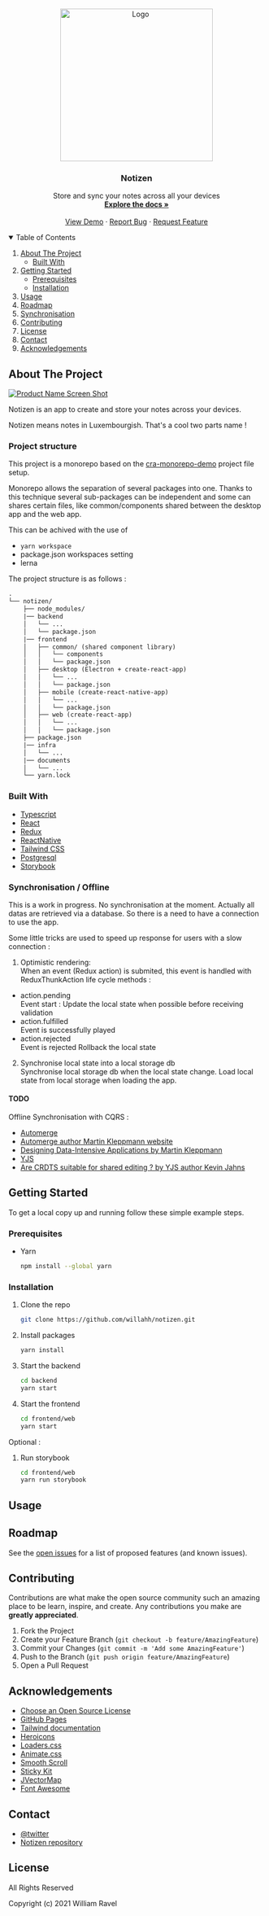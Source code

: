 <!-- PROJECT SHIELDS -->
<!--
*** Reference links are enclosed in brackets [ ] instead of parentheses ( ).
*** See the bottom of this document for the declaration of the reference variables
*** for contributors-url, forks-url, etc. This is an optional, concise syntax you may use.
*** https://www.markdownguide.org/basic-syntax/#reference-style-links
-->


<br />
<p align="center">
  <a href="documents/images/github-logo.png">
    <img src="documents/images/github-logo.png" alt="Logo" width="300" >
  </a>

  <h3 align="center">Notizen</h3>

  <p align="center">
    Store and sync your notes across all your devices
    <br />
    <a href="https://github.com/willahh/notizen"><strong>Explore the docs »</strong></a>
    <br />
    <br />
    <a href="https://willahh.github.io/notizen/">View Demo</a>
    ·
    <a href="https://github.com/willahh/notizen/issues">Report Bug</a>
    ·
    <a href="https://github.com/willahh/notizen/issues">Request Feature</a>
  </p>
</p>



<!-- TABLE OF CONTENTS -->
<details open="open">
  <summary>Table of Contents</summary>
  <ol>
    <li>
      <a href="#about-the-project">About The Project</a>
      <ul>
        <li><a href="#built-with">Built With</a></li>
      </ul>
    </li>
    <li>
      <a href="#getting-started">Getting Started</a>
      <ul>
        <li><a href="#prerequisites">Prerequisites</a></li>
        <li><a href="#installation">Installation</a></li>
      </ul>
    </li>
    <li><a href="#usage">Usage</a></li>
    <li><a href="#roadmap">Roadmap</a></li>
    <li><a href="#sync">Synchronisation</a></li>
    <li><a href="#contributing">Contributing</a></li>
    <li><a href="#license">License</a></li>
    <li><a href="#contact">Contact</a></li>
    <li><a href="#acknowledgements">Acknowledgements</a></li>
  </ol>
</details>


## About The Project

[![Product Name Screen Shot][product-screenshot]](https://example.com)
<!-- [![Product Name Screen Shot][product-screenshot-dark]](https://example.com) -->

Notizen is an app to create and store your notes across your devices.

Notizen means notes in Luxembourgish. That's a cool two parts name !

### Project structure
This project is a monorepo based on the [cra-monorepo-demo](https://github.com/jibin2706/cra-monorepo-demo) project file setup.

Monorepo allows the separation of several packages into one. Thanks to this technique several sub-packages can be independent and some can shares certain files, like common/components shared between the desktop app and the web app.

This can be achived with the use of 
 - `yarn workspace`
 - package.json workspaces setting
 - lerna

The project structure is as follows : 
```html
.
└── notizen/
    ├── node_modules/
    |── backend
    │   └── ...
    │   └── package.json
    |── frontend
    │   ├── common/ (shared component library)
    │   │   └── components
    │   │   └── package.json
    │   ├── desktop (Electron + create-react-app)
    │   │   └── ...
    │   │   └── package.json
    │   ├── mobile (create-react-native-app)
    │   │   └── ...
    │   │   └── package.json
    │   ├── web (create-react-app)
    │   │   └── ...
    │   │   └── package.json
    ├── package.json
    |── infra
    │   └── ...
    |── documents
    │   └── ...
    └── yarn.lock
```

### Built With

* [Typescript](https://www.typescriptlang.org/)
* [React](https://reactjs.org/)
* [Redux](https://redux.js.org/)
* [ReactNative](https://reactnative.dev/)
* [Tailwind CSS](https://tailwindcss.com/)
* [Postgresql](https://www.postgresql.org/)
* [Storybook](https://storybook.js.org/)

### Synchronisation / Offline
This is a work in progress. No synchronisation at the moment.
Actually all datas are retrieved via a database.
So there is a need to have a connection to use the app.

Some little tricks are used to speed up response for users with a slow connection :
1. Optimistic rendering:  
 When an event (Redux action) is submited, this event is handled with ReduxThunkAction life cycle methods : 
  - action.pending  
    Event start : Update the local state when possible before receiving validation
  - action.fulfilled  
    Event is successfully played
  - action.rejected  
    Event is rejected
    Rollback the local state

2. Synchronise local state into a local storage db  
Synchronise local storage db when the local state change.
Load local state from local storage when loading the app.

#### TODO
Offline Synchronisation with CQRS :
- [Automerge](https://github.com/automerge/automerge)
- [Automerge author Martin Kleppmann website](https://martin.kleppmann.com/)
- [Designing Data-Intensive Applications by Martin Kleppmann](https://www.amazon.co.uk/gp/product/1449373321/ref=as_li_qf_sp_asin_il_tl?ie=UTF8&camp=1634&creative=6738&creativeASIN=1449373321&linkCode=as2&tag=dataintensive-21)
- [YJS](https://docs.yjs.dev/)
- [Are CRDTS suitable for shared editing ? by YJS author Kevin Jahns](https://blog.kevinjahns.de/are-crdts-suitable-for-shared-editing/)





## Getting Started
To get a local copy up and running follow these simple example steps.


### Prerequisites

* Yarn
  ```sh
  npm install --global yarn
  ```

### Installation

1. Clone the repo
   ```sh
   git clone https://github.com/willahh/notizen.git
   ```
2. Install packages
   ```sh
   yarn install
   ```
3. Start the backend
    ```sh
    cd backend
    yarn start
    ```
3. Start the frontend
    ```sh
    cd frontend/web
    yarn start
    ```

Optional :
1. Run storybook
    ```sh
    cd frontend/web
    yarn run storybook
    ```

## Usage


## Roadmap

See the [open issues](https://github.com/willahh/notizen/issues) for a list of proposed features (and known issues).


## Contributing

Contributions are what make the open source community such an amazing place to be learn, inspire, and create. Any contributions you make are **greatly appreciated**.

1. Fork the Project
2. Create your Feature Branch (`git checkout -b feature/AmazingFeature`)
3. Commit your Changes (`git commit -m 'Add some AmazingFeature'`)
4. Push to the Branch (`git push origin feature/AmazingFeature`)
5. Open a Pull Request


## Acknowledgements
* [Choose an Open Source License](https://choosealicense.com)
* [GitHub Pages](https://pages.github.com)
* [Tailwind documentation](https://tailwindcss.com/docs/theme)
* [Heroicons](https://heroicons.com/)
* [Loaders.css](https://connoratherton.com/loaders)
* [Animate.css](https://daneden.github.io/animate.css)
* [Smooth Scroll](https://github.com/cferdinandi/smooth-scroll)
* [Sticky Kit](http://leafo.net/sticky-kit)
* [JVectorMap](http://jvectormap.com)
* [Font Awesome](https://fontawesome.com)

[contributors-url]: https://github.com/willahh/notizen/graphs/contributors
[forks-url]: https://github.com/willahh/notizen/network/members
[stars-url]: https://github.com/willahh/notizen/stargazers
[issues-url]: https://github.com/willahh/notizen/issues
[milestones-url]: https://github.com/willahh/notizen/milestones
[license-url]: https://github.com/willahh/notizen/blob/master/LICENSE.txt
[product-screenshot]: documents/images/notizen-screen-light-01.png
[product-screenshot-dark]: documents/images/notizen-screen-dark-01.png

## Contact
- [@twitter](https://twitter.com/willahhravel)
- [Notizen repository](https://github.com/willahh/notizen)

## License
All Rights Reserved

Copyright (c) 2021 William Ravel
